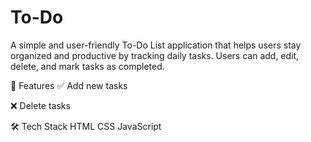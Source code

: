 # To-Do 
A simple and user-friendly To-Do List application that helps users stay organized and productive by tracking daily tasks. Users can add, edit, delete, and mark tasks as completed.

🚀 Features
✅ Add new tasks

❌ Delete tasks

🛠️ Tech Stack
HTML
CSS
JavaScript
